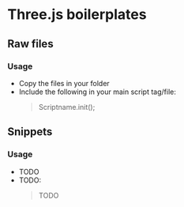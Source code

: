 Three.js boilerplates
===================


<h2>Raw files</h2>
<h3>Usage</h3>
<ul>
<li>Copy the files in your folder</li>
<li>Include the following in your main script tag/file:
<blockquote>
Scriptname.init();
</blockquote>
</li>
</ul>

<h2>Snippets</h2>
<h3>Usage</h3>
<ul>
<li>TODO</li>
<li>TODO:
<blockquote>
TODO
</blockquote>
</li>
</ul>

